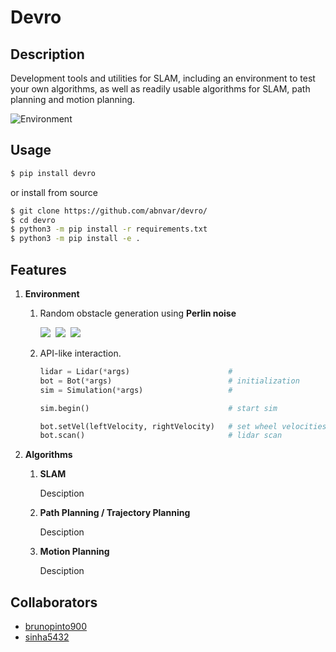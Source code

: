 # Devro #

## Description ##
Development tools and utilities for SLAM, including an environment to test your own algorithms, as well as readily usable algorithms for SLAM, path planning and motion planning.

![Environment](https://raw.githubusercontent.com/abnvar/devro/master/res/env.gif)

## Usage ##

```bash
$ pip install devro
```

or install from source

```bash
$ git clone https://github.com/abnvar/devro/
$ cd devro
$ python3 -m pip install -r requirements.txt
$ python3 -m pip install -e .
```

## Features ##

1. __Environment__
    1. Random obstacle generation using __Perlin noise__

          <kbd>
            <img src="https://raw.githubusercontent.com/abnvar/devro/master/res/randomMaps/map0.png" />
          </kbd>
          <kbd>
            <img src="https://raw.githubusercontent.com/abnvar/devro/master/res/randomMaps/map1.png" />
          </kbd>
          <kbd>
            <img src="https://raw.githubusercontent.com/abnvar/devro/master/res/randomMaps/map2.png" />
          </kbd>

    2. API-like interaction.

          ```python
          lidar = Lidar(*args)                      #
          bot = Bot(*args)                          # initialization
          sim = Simulation(*args)                   #

          sim.begin()                               # start sim

          bot.setVel(leftVelocity, rightVelocity)   # set wheel velocities
          bot.scan()                                # lidar scan
          ```

2. __Algorithms__
    1. __SLAM__

          Desciption

    2. __Path Planning / Trajectory Planning__

          Desciption

    3. __Motion Planning__

          Desciption


## Collaborators ##

- [brunopinto900](https://github.com/brunopinto900)
- [sinha5432](https://github.com/sinha5432)

